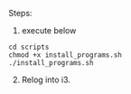Steps:
1. execute below
```
cd scripts
chmod +x install_programs.sh
./install_programs.sh
```
2. Relog into i3.
